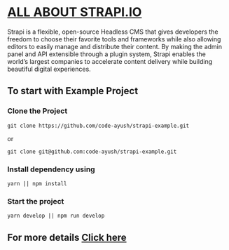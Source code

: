 # [ALL ABOUT STRAPI.IO](https://aa-97gupta.medium.com/why-strapi-io-23590a0a5ca5)

Strapi is a flexible, open-source Headless CMS that gives developers the freedom to choose their favorite tools and frameworks while also allowing editors to easily manage and distribute their content. By making the admin panel and API extensible through a plugin system, Strapi enables the world’s largest companies to accelerate content delivery while building beautiful digital experiences.

## To start with Example Project

### Clone the Project

```
git clone https://github.com/code-ayush/strapi-example.git
```

or

```
git clone git@github.com:code-ayush/strapi-example.git
```

### Install dependency using

```
yarn || npm install
```

### Start the project

```
yarn develop || npm run develop
```

## For more details [Click here](https://aa-97gupta.medium.com/why-strapi-io-23590a0a5ca5)

